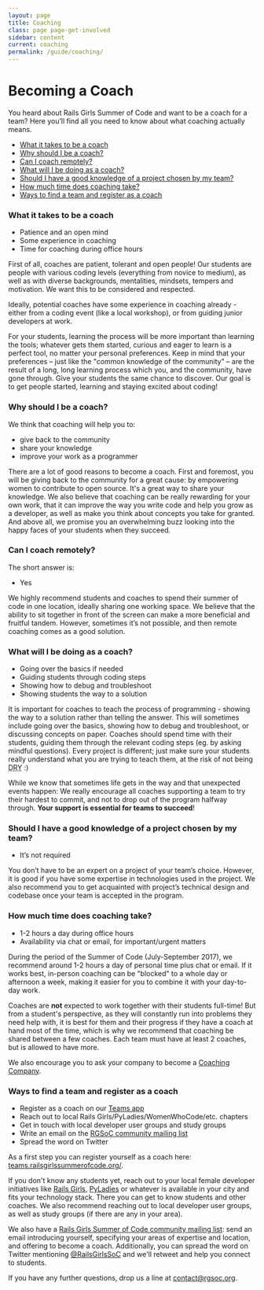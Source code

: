 ```yaml
---
layout: page
title: Coaching
class: page page-get-involved
sidebar: content
current: coaching
permalink: /guide/coaching/
---
```

<h1>Becoming a Coach</h1>

<p>You heard about Rails Girls Summer of Code and want to be a coach for a team? Here you’ll find all you need to know about what coaching actually means.</p>

<ul>
<li><a href="#intro">What it takes to be a coach</a></li>
<li><a href="#why">Why should I be a coach?</a></li>
<li><a href="#remote">Can I coach remotely?</a></li>
<li><a href="#what">What will I be doing as a coach?</a></li>
<li><a href="#expertise">Should I have a good knowledge of a project chosen by my team?</a></li>
<li><a href="#time">How much time does coaching take?</a></li>
<li><a href="#register">Ways to find a team and register as a coach</a></li>
</ul>

<h3 id="intro">What it takes to be a coach</h3>

* Patience and an open mind
* Some experience in coaching
* Time for coaching during office hours


<p>First of all, coaches are patient, tolerant and open people! Our students are people with various coding levels (everything from novice to medium), as well as with diverse backgrounds, mentalities, mindsets, tempers and motivation. We want this to be considered and respected.</p>

<p>Ideally, potential coaches have some experience in coaching already - either from a coding event (like a local workshop), or from guiding junior developers at work.</p>

<p>For your students, learning the process will be more important than learning the tools; whatever gets them started, curious and eager to learn is a perfect tool, no matter your personal preferences. Keep in mind that your preferences – just like the "common knowledge of the community" – are the result of a long, long learning process which you, and the community, have gone through. Give your students the same chance to discover. Our goal is to get people started, learning and staying excited about coding!</p>

<h3 id="why">Why should I be a coach?</h3>

<p>We think that coaching will help you to:</p>

* give back to the community
* share your knowledge
* improve your work as a programmer


<p>There are a lot of good reasons to become a coach. First and foremost, you will be giving back to the community for a great cause: by empowering women to contribute to open source. It's a great way to share your knowledge. We also believe that coaching can be really rewarding for your own work, that it can improve the way you write code and help you grow as a developer, as well as make you think about concepts you take for granted. And above all, we promise you an overwhelming buzz looking into the happy faces of your students when they succeed.</p>

<h3 id="remote">Can I coach remotely?</h3>

<p>The short answer is:</p>

* Yes


<p>We highly recommend students and coaches to spend their summer of code in one location, ideally sharing one working space. We believe that the ability to sit together in front of the screen can make a more beneficial and fruitful tandem. However, sometimes it’s not possible, and then remote coaching comes as a good solution.</p>

<h3 id="what">What will I be doing as a coach?</h3>

* Going over the basics if needed
* Guiding students through coding steps
* Showing how to debug and troubleshoot
* Showing students the way to a solution


<p>It is important for coaches to teach the process of programming - showing the way to a solution rather than telling the answer. This will sometimes include going over the basics, showing how to debug and troubleshoot, or discussing concepts on paper. Coaches should spend time with their students, guiding them through the relevant coding steps (eg. by asking mindful questions). Every project is different; just make sure your students really understand what you are trying to teach them, at the risk of not being <abbr title="Don't Repeat Yourself">DRY</abbr> :)</p>

<p>While we know that sometimes life gets in the way and that unexpected events happen: We really encourage all coaches supporting a team to try their hardest to commit, and not to drop out of the program halfway through. <strong>Your support is essential for teams to succeed</strong>!</p>

<h3 id="expertise">Should I have a good knowledge of a project chosen by my team?</h3>

* It’s not required


<p>You don’t have to be an expert on a project of your team’s choice. However, it is good if you have some expertise in technologies used in the project. We also recommend you to get acquainted with project’s technical design and codebase once your team is accepted in the program.</p>

<h3 id="time">How much time does coaching take?</h3>

* 1-2 hours a day during office hours
* Availability via chat or email, for important/urgent matters


<p>During the period of the Summer of Code (July-September 2017), we recommend around 1-2 hours a day of personal time plus chat or email. If it works best, in-person coaching can be "blocked" to a whole day or afternoon a week, making it easier for you to combine it with your day-to-day work.</p>

<p>Coaches are <strong>not</strong> expected to work together with their students full-time! But from a student's perspective, as they will constantly run into problems they need help with, it is best for them and their progress if they have a coach at hand most of the time, which is why we recommend that coaching be shared between a few coaches. Each team must have at least 2 coaches, but is allowed to have more.</p>

<p>We also encourage you to ask your company to become a <a href="http://railsgirlssummerofcode.org/guide/coaching-company/">Coaching Company</a>.</p>

<h3 id="register">Ways to find a team and register as a coach</h3>

* Register as a coach on our <a href="https://teams.railsgirlssummerofcode.org/">Teams app</a>
* Reach out to local Rails Girls/PyLadies/WomenWhoCode/etc. chapters
* Get in touch with local developer user groups and study groups
* Write an email on the <a href="https://groups.google.com/forum/#!forum/rails-girls-summer-of-code-community">RGSoC community mailing list</a>
* Spread the word on Twitter


<p>As a first step you can register yourself as a coach here: <a href="https://teams.railsgirlssummerofcode.org/">teams.railsgirlssummerofcode.org/</a>.

<p>If you don't know any students yet, reach out to your local female developer initiatives like <a href="http://railsgirls.com/">Rails Girls</a>, <a href="http://www.pyladies.com/">PyLadies</a> or whatever is available in your city and fits your technology stack. There you can get to know students and other coaches. We also recommend reaching out to local developer user groups, as well as study groups (if there are any in your area).</p>

<p>We also have a <a href="https://groups.google.com/forum/#!forum/rails-girls-summer-of-code-community">Rails Girls Summer of Code community mailing list</a>: send an email introducing yourself, specifying your areas of expertise and location, and offering to become a coach. Additionally, you can spread the word on Twitter mentioning <a href="http://www.twitter.com/RailsGirlsSoC">@RailsGirlsSoC</a> and we'll retweet and help you connect to students.</p>

<p>If you have any further questions, drop us a line at <a href="mailto:contact@rgsoc.org">contact@rgsoc.org</a>.</p>
